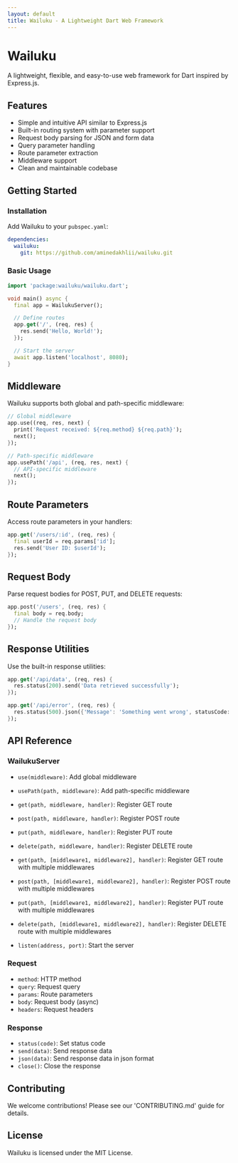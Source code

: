 ```yaml
---
layout: default
title: Wailuku - A Lightweight Dart Web Framework
---
```


# Wailuku

A lightweight, flexible, and easy-to-use web framework for Dart inspired by Express.js.

## Features

- Simple and intuitive API similar to Express.js
- Built-in routing system with parameter support
- Request body parsing for JSON and form data
- Query parameter handling
- Route parameter extraction
- Middleware support
- Clean and maintainable codebase

## Getting Started

### Installation

Add Wailuku to your `pubspec.yaml`:

```yaml
dependencies:
  wailuku:
    git: https://github.com/aminedakhlii/wailuku.git
```

### Basic Usage

```dart
import 'package:wailuku/wailuku.dart';

void main() async {
  final app = WailukuServer();

  // Define routes
  app.get('/', (req, res) {
    res.send('Hello, World!');
  });

  // Start the server
  await app.listen('localhost', 8080);
}
```

## Middleware

Wailuku supports both global and path-specific middleware:

```dart
// Global middleware
app.use((req, res, next) {
  print('Request received: ${req.method} ${req.path}');
  next();
});

// Path-specific middleware
app.usePath('/api', (req, res, next) {
  // API-specific middleware
  next();
});
```

## Route Parameters

Access route parameters in your handlers:

```dart
app.get('/users/:id', (req, res) {
  final userId = req.params['id'];
  res.send('User ID: $userId');
});
```

## Request Body

Parse request bodies for POST, PUT, and DELETE requests:

```dart
app.post('/users', (req, res) {
  final body = req.body;
  // Handle the request body
});
```

## Response Utilities

Use the built-in response utilities:

```dart
app.get('/api/data', (req, res) {
  res.status(200).send('Data retrieved successfully');
});

app.get('/api/error', (req, res) {
  res.status(500).json({'Message': 'Something went wrong', statusCode: 500});
});
```

## API Reference

### WailukuServer

- `use(middleware)`: Add global middleware
- `usePath(path, middleware)`: Add path-specific middleware
- `get(path, middleware, handler)`: Register GET route
- `post(path, middleware, handler)`: Register POST route
- `put(path, middleware, handler)`: Register PUT route
- `delete(path, middleware, handler)`: Register DELETE route
- `get(path, [middleware1, middleware2], handler)`: Register GET route with multiple middlewares
- `post(path, [middleware1, middleware2], handler)`: Register POST route with multiple middlewares
- `put(path, [middleware1, middleware2], handler)`: Register PUT route with multiple middlewares
- `delete(path, [middleware1, middleware2], handler)`: Register DELETE route with multiple middlewares

- `listen(address, port)`: Start the server

### Request

- `method`: HTTP method
- `query`: Request query
- `params`: Route parameters
- `body`: Request body (async)
- `headers`: Request headers

### Response

- `status(code)`: Set status code
- `send(data)`: Send response data
- `json(data)`: Send response data in json format
- `close()`: Close the response

## Contributing

We welcome contributions! Please see our 'CONTRIBUTING.md' guide for details.

## License

Wailuku is licensed under the MIT License. 